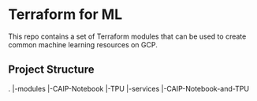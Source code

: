 # Terraform for ML

This repo contains a set of Terraform modules that can be used to create common machine learning resources on GCP.


## Project Structure
.
|-modules
  |-CAIP-Notebook
  |-TPU
|-services
  |-CAIP-Notebook-and-TPU

